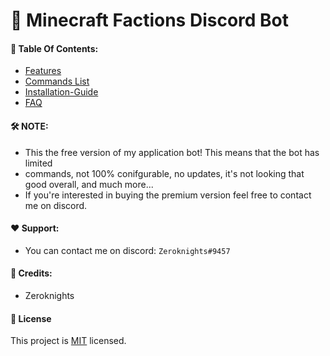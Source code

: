 # 🚀 Minecraft Factions Discord Bot


####  📔 Table Of Contents:
* [Features](https://github.com/Youniz/Minecraft-Factions-Bot/blob/main/docs/features.md)
* [Commands  List](https://github.com/Youniz/Minecraft-Factions-Bot/blob/main/docs/commands.md)
* [Installation-Guide](https://github.com/Youniz/Minecraft-Factions-Bot/blob/main/docs/installation-guide.md)
* [FAQ](https://github.com/Youniz/Minecraft-Factions-Bot/blob/main/docs/faq.md)

#### 🛠️ NOTE:
* This the free version of my application bot! This means that the bot has limited
* commands, not 100% conifgurable, no updates, it's not looking that good overall, and much more...
* If you're interested in buying the premium version feel free to contact me on discord. 

#### ❤️ Support:
* You can contact me on discord: `Zeroknights#9457`

#### 🌟 Credits:
* Zeroknights

#### 📝 License
This project is [MIT](https://github.com/Koolwiza/Bot-12/blob/master/LICENSE) licensed.
